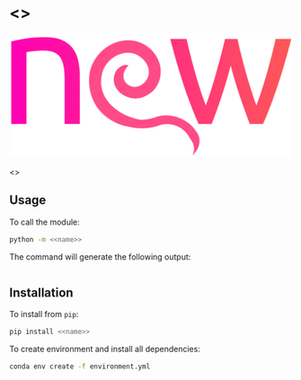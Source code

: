 # <<name>>

<p align="center">
    <img src="assets/logo.png"/>
</p>

<<description>>

## Usage

To call the module:

```sh
python -m <<name>>
```

The command will generate the following output:

```sh
```

## Installation

To install from `pip`:

```sh
pip install <<name>>
```

To create environment and install all dependencies:

```sh
conda env create -f environment.yml
```

